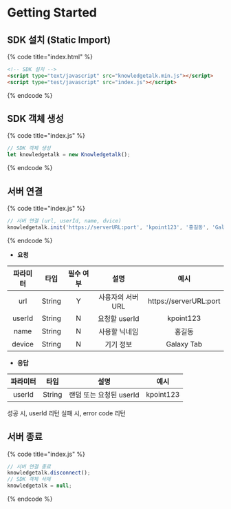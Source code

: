 # Getting Started

## SDK 설치 (Static Import)

{% code title="index.html" %}
```html
<!-- SDK 설치 -->
<script type="text/javascript" src="knowledgetalk.min.js"></script>
<script type="test/javascript" src="index.js"></script>
```
{% endcode %}

## SDK 객체 생성

{% code title="index.js" %}
```javascript
// SDK 객체 생성
let knowledgetalk = new Knowledgetalk();
```
{% endcode %}

## 서버 연결

{% code title="index.js" %}
```javascript
// 서버 연결 (url, userId, name, dvice)
knowledgetalk.init('https://serverURL:port', 'kpoint123', '홍길동', 'Galaxy Tab');
```
{% endcode %}

- **요청**

| <center>파라미터</center> | <center>타입</center> | <center>필수 여부</center> | <center>설명</center> |  <center>예시</center>  |
| :-----------------------: | :-------------------: | :----------------------: | :-------------------:  |  :------------------:  |
|            url            |         String        |            Y             |    사용자의 서버 URL    | https://serverURL:port |
|           userId          |         String        |            N             |      요청할 userId     |       kpoint123        |
|            name           |         String        |            N             |      사용할 닉네임      |         홍길동         |
|           device          |         String        |            N             |        기기 정보       |       Galaxy Tab       |

- **응답**

| <center>파라미터</center> | <center>타입</center> |  <center>설명</center>  | <center>예시</center> |
| :-----------------------: | :-------------------: |  :------------------:  | :-------------------: |
|           userId          |        String         | 랜덤 또는 요청된 userId |       kpoint123       |

성공 시, userId 리턴
실패 시, error code 리턴

## 서버 종료

{% code title="index.js" %}
```javascript
// 서버 연결 종료
knowledgetalk.disconnect();
// SDK 객체 삭제
knowledgetalk = null;
```
{% endcode %}